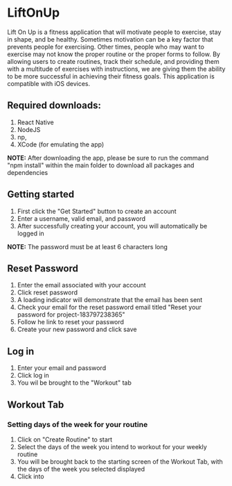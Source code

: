# LiftOnUp

Lift On Up is a fitness application that will motivate people to exercise,  stay in shape, and be healthy.  Sometimes motivation can be a key factor that prevents people for exercising. Other times, people who may want to exercise may not know the proper routine or the proper forms to follow. By allowing users to create routines, track their schedule, and providing them with a multitude of exercises with instructions, we are giving them the ability to be more successful in achieving their fitness goals. This application is compatible with iOS devices.

## Required downloads:
1) React Native
2) NodeJS
3) np,
4) XCode (for emulating the app)

**NOTE:** After downloading the app, please be sure to run the command "npm install" within the main folder to download all packages and dependencies

## Getting started
1) First click the "Get Started" button to create an account
2) Enter a username, valid email, and password
3) After successfully creating your account, you will automatically be logged in

**NOTE:** The password must be at least 6 characters long

## Reset Password
1) Enter the email associated with your account
2) Click reset password
3) A loading indicator will demonstrate that the email has been sent
4) Check your email for the reset password email titled "Reset your password for project-183797238365"
5) Follow he link to reset your password
6) Create your new password and click save

## Log in
1) Enter your email and password
2) Click log in
3) You wil be brought to the "Workout" tab

## Workout Tab
### Setting days of the week for your routine
1) Click on "Create Routine" to start
2) Select the days of the week you intend to workout for your weekly routine
3) You will be brought back to the starting screen of the Workout Tab, with the days of the week you selected displayed
4) Click into 
